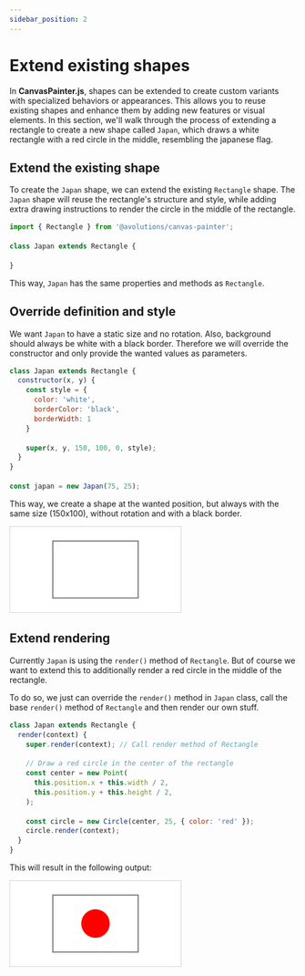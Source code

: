 ```yaml
---
sidebar_position: 2
---
```


# Extend existing shapes

In **CanvasPainter.js**, shapes can be extended to create custom variants with specialized behaviors or appearances. This allows you to reuse existing shapes and enhance them by adding new features or visual elements. In this section, we'll walk through the process of extending a rectangle to create a new shape called `Japan`, which draws a white rectangle with a red circle in the middle, resembling the japanese flag.

## Extend the existing shape

To create the `Japan` shape, we can extend the existing `Rectangle` shape. The `Japan` shape will reuse the rectangle's structure and style, while adding extra drawing instructions to render the circle in the middle of the rectangle.

```js
import { Rectangle } from '@avolutions/canvas-painter';

class Japan extends Rectangle {

}
```

This way, `Japan` has the same properties and methods as `Rectangle`.

## Override definition and style

We want `Japan` to have a static size and no rotation. Also, background should always be white with a black border. Therefore we will override the constructor and only provide the wanted values as parameters.

```js
class Japan extends Rectangle {
  constructor(x, y) {
    const style = {
      color: 'white',
      borderColor: 'black',
      borderWidth: 1
    }

    super(x, y, 150, 100, 0, style);
  }
}

const japan = new Japan(75, 25);
```

This way, we create a shape at the wanted position, but always with the same size (150x100), without rotation and with a black border.

![Japan without circle](img/existing_shape_example1.png)

## Extend rendering

Currently `Japan` is using the `render()` method of `Rectangle`. But of course we want to extend this to additionally render a red circle in the middle of the rectangle.

To do so, we just can override the `render()` method in `Japan` class, call the base `render()` method of `Rectangle` and then render our own stuff.

```js
class Japan extends Rectangle {
  render(context) {
    super.render(context); // Call render method of Rectangle

    // Draw a red circle in the center of the rectangle
    const center = new Point(
      this.position.x + this.width / 2,
      this.position.y + this.height / 2,
    );

    const circle = new Circle(center, 25, { color: 'red' });
    circle.render(context);
  }
}
```

This will result in the following output:

![Full Japan flag](img/existing_shape_example2.png)